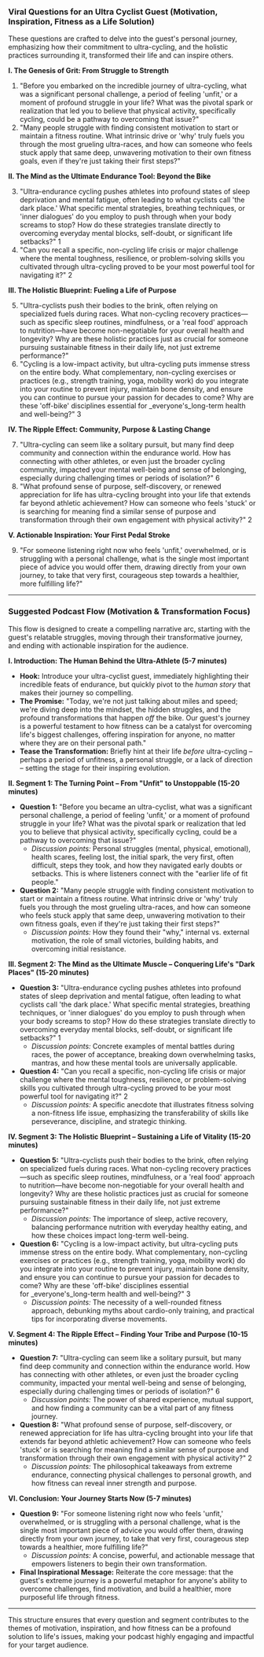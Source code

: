 
### Viral Questions for an Ultra Cyclist Guest (Motivation, Inspiration, Fitness as a Life Solution)

These questions are crafted to delve into the guest's personal journey, emphasizing how their commitment to ultra-cycling, and the holistic practices surrounding it, transformed their life and can inspire others.

**I. The Genesis of Grit: From Struggle to Strength**

1. "Before you embarked on the incredible journey of ultra-cycling, what was a significant personal challenge, a period of feeling 'unfit,' or a moment of profound struggle in your life? What was the pivotal spark or realization that led you to believe that physical activity, specifically cycling, could be a pathway to overcoming that issue?"
2. "Many people struggle with finding consistent motivation to start or maintain a fitness routine. What intrinsic drive or 'why' truly fuels you through the most grueling ultra-races, and how can someone who feels stuck apply that same deep, unwavering motivation to their own fitness goals, even if they're just taking their first steps?"

**II. The Mind as the Ultimate Endurance Tool: Beyond the Bike**

3. "Ultra-endurance cycling pushes athletes into profound states of sleep deprivation and mental fatigue, often leading to what cyclists call 'the dark place.' What specific mental strategies, breathing techniques, or 'inner dialogues' do you employ to push through when your body screams to stop? How do these strategies translate directly to overcoming everyday mental blocks, self-doubt, or significant life setbacks?" 1
4. "Can you recall a specific, non-cycling life crisis or major challenge where the mental toughness, resilience, or problem-solving skills you cultivated through ultra-cycling proved to be your most powerful tool for navigating it?" 2

**III. The Holistic Blueprint: Fueling a Life of Purpose**

5. "Ultra-cyclists push their bodies to the brink, often relying on specialized fuels during races. What non-cycling recovery practices—such as specific sleep routines, mindfulness, or a 'real food' approach to nutrition—have become non-negotiable for your overall health and longevity? Why are these holistic practices just as crucial for someone pursuing sustainable fitness in their daily life, not just extreme performance?"
6. "Cycling is a low-impact activity, but ultra-cycling puts immense stress on the entire body. What complementary, non-cycling exercises or practices (e.g., strength training, yoga, mobility work) do you integrate into your routine to prevent injury, maintain bone density, and ensure you can continue to pursue your passion for decades to come? Why are these 'off-bike' disciplines essential for _everyone's_long-term health and well-being?" 3

**IV. The Ripple Effect: Community, Purpose & Lasting Change**

7. "Ultra-cycling can seem like a solitary pursuit, but many find deep community and connection within the endurance world. How has connecting with other athletes, or even just the broader cycling community, impacted your mental well-being and sense of belonging, especially during challenging times or periods of isolation?" 6
8. "What profound sense of purpose, self-discovery, or renewed appreciation for life has ultra-cycling brought into your life that extends far beyond athletic achievement? How can someone who feels 'stuck' or is searching for meaning find a similar sense of purpose and transformation through their own engagement with physical activity?" 2

**V. Actionable Inspiration: Your First Pedal Stroke**

9. "For someone listening right now who feels 'unfit,' overwhelmed, or is struggling with a personal challenge, what is the single most important piece of advice you would offer them, drawing directly from your own journey, to take that very first, courageous step towards a healthier, more fulfilling life?"

---

### Suggested Podcast Flow (Motivation & Transformation Focus)

This flow is designed to create a compelling narrative arc, starting with the guest's relatable struggles, moving through their transformative journey, and ending with actionable inspiration for the audience.

**I. Introduction: The Human Behind the Ultra-Athlete (5-7 minutes)**

- **Hook:** Introduce your ultra-cyclist guest, immediately highlighting their incredible feats of endurance, but quickly pivot to the _human story_ that makes their journey so compelling.
- **The Promise:** "Today, we're not just talking about miles and speed; we're diving deep into the mindset, the hidden struggles, and the profound transformations that happen _off_ the bike. Our guest's journey is a powerful testament to how fitness can be a catalyst for overcoming life's biggest challenges, offering inspiration for anyone, no matter where they are on their personal path."
- **Tease the Transformation:** Briefly hint at their life _before_ ultra-cycling – perhaps a period of unfitness, a personal struggle, or a lack of direction – setting the stage for their inspiring evolution.

**II. Segment 1: The Turning Point – From "Unfit" to Unstoppable (15-20 minutes)**

- **Question 1:** "Before you became an ultra-cyclist, what was a significant personal challenge, a period of feeling 'unfit,' or a moment of profound struggle in your life? What was the pivotal spark or realization that led you to believe that physical activity, specifically cycling, could be a pathway to overcoming that issue?"
    - _Discussion points:_ Personal struggles (mental, physical, emotional), health scares, feeling lost, the initial spark, the very first, often difficult, steps they took, and how they navigated early doubts or setbacks. This is where listeners connect with the "earlier life of fit people."
- **Question 2:** "Many people struggle with finding consistent motivation to start or maintain a fitness routine. What intrinsic drive or 'why' truly fuels you through the most grueling ultra-races, and how can someone who feels stuck apply that same deep, unwavering motivation to their own fitness goals, even if they're just taking their first steps?"
    - _Discussion points:_ How they found their "why," internal vs. external motivation, the role of small victories, building habits, and overcoming initial resistance.

**III. Segment 2: The Mind as the Ultimate Muscle – Conquering Life's "Dark Places" (15-20 minutes)**

- **Question 3:** "Ultra-endurance cycling pushes athletes into profound states of sleep deprivation and mental fatigue, often leading to what cyclists call 'the dark place.' What specific mental strategies, breathing techniques, or 'inner dialogues' do you employ to push through when your body screams to stop? How do these strategies translate directly to overcoming everyday mental blocks, self-doubt, or significant life setbacks?" 1
    - _Discussion points:_ Concrete examples of mental battles during races, the power of acceptance, breaking down overwhelming tasks, mantras, and how these mental tools are universally applicable.
- **Question 4:** "Can you recall a specific, non-cycling life crisis or major challenge where the mental toughness, resilience, or problem-solving skills you cultivated through ultra-cycling proved to be your most powerful tool for navigating it?" 2
    - _Discussion points:_ A specific anecdote that illustrates fitness solving a non-fitness life issue, emphasizing the transferability of skills like perseverance, discipline, and strategic thinking.

**IV. Segment 3: The Holistic Blueprint – Sustaining a Life of Vitality (15-20 minutes)**

- **Question 5:** "Ultra-cyclists push their bodies to the brink, often relying on specialized fuels during races. What non-cycling recovery practices—such as specific sleep routines, mindfulness, or a 'real food' approach to nutrition—have become non-negotiable for your overall health and longevity? Why are these holistic practices just as crucial for someone pursuing sustainable fitness in their daily life, not just extreme performance?"
    - _Discussion points:_ The importance of sleep, active recovery, balancing performance nutrition with everyday healthy eating, and how these choices impact long-term well-being.
- **Question 6:** "Cycling is a low-impact activity, but ultra-cycling puts immense stress on the entire body. What complementary, non-cycling exercises or practices (e.g., strength training, yoga, mobility work) do you integrate into your routine to prevent injury, maintain bone density, and ensure you can continue to pursue your passion for decades to come? Why are these 'off-bike' disciplines essential for _everyone's_long-term health and well-being?" 3
    - _Discussion points:_ The necessity of a well-rounded fitness approach, debunking myths about cardio-only training, and practical tips for incorporating diverse movements.

**V. Segment 4: The Ripple Effect – Finding Your Tribe and Purpose (10-15 minutes)**

- **Question 7:** "Ultra-cycling can seem like a solitary pursuit, but many find deep community and connection within the endurance world. How has connecting with other athletes, or even just the broader cycling community, impacted your mental well-being and sense of belonging, especially during challenging times or periods of isolation?" 6
    - _Discussion points:_ The power of shared experience, mutual support, and how finding a community can be a vital part of any fitness journey.
- **Question 8:** "What profound sense of purpose, self-discovery, or renewed appreciation for life has ultra-cycling brought into your life that extends far beyond athletic achievement? How can someone who feels 'stuck' or is searching for meaning find a similar sense of purpose and transformation through their own engagement with physical activity?" 2
    - _Discussion points:_ The philosophical takeaways from extreme endurance, connecting physical challenges to personal growth, and how fitness can reveal inner strength and purpose.

**VI. Conclusion: Your Journey Starts Now (5-7 minutes)**

- **Question 9:** "For someone listening right now who feels 'unfit,' overwhelmed, or is struggling with a personal challenge, what is the single most important piece of advice you would offer them, drawing directly from your own journey, to take that very first, courageous step towards a healthier, more fulfilling life?"
    - _Discussion points:_ A concise, powerful, and actionable message that empowers listeners to begin their own transformation.
- **Final Inspirational Message:** Reiterate the core message: that the guest's extreme journey is a powerful metaphor for anyone's ability to overcome challenges, find motivation, and build a healthier, more purposeful life through fitness.

---

This structure ensures that every question and segment contributes to the themes of motivation, inspiration, and how fitness can be a profound solution to life's issues, making your podcast highly engaging and impactful for your target audience.